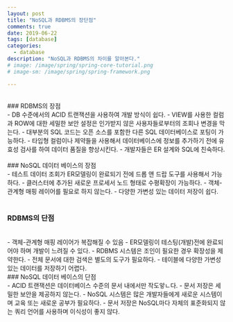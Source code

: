 ```yaml
---
layout: post
title: "NoSQL과 RDBMS의 장단점"
comments: true
date: 2019-06-22
tags: [database]
categories:
  - database
description: "NoSQL과 RDBMS의 차이를 알아본다."
# image: /image/spring/spring-core-tutorial.png
# image-sm: /image/spring/spring-framework.png

---
```



<br>
### RDBMS의 장점
<br />
 - DB 수준에서의 ACID 트랜잭션을 사용하여 개발 방식이 쉽다.
 - VIEW를 사용한 컬럼과 ROW에 대한 세밀한 보안 설정은 인가받지 않은 사용자들로부터의 조회나 변경을 막는다.
 - 대부분의 SQL 코드는 오픈 소스를 포함한 다른 SQL 데이터베이스로 포팅이 가능하다.
 - 타입형 컬럼이나 제약들을 사용해서 데이터베이스에 정보를 추가하기 전에 유효성 검사를 하여 데이터 품질을 향상시킨다.
 - 개발자들은 ER 설계와 SQL에 친숙하다.
<br>

<br />
### NoSQL 데이터 베이스의 장점
<br />
- 테스트 데이터 조회가 ER모델링이 완료되기 전에 드롭 앤 드랍 도구를 사용해서 가능하다.
- 클러스터에 추가된 새로운 프로세서 노드 형태로 수평확장이 가능하다.
- 객체-관계형 매핑 레이어를 필요로 하지 않는다.
- 다양한 가변성 있는 데이터 저장이 쉽다.
<br><br>

### RDBMS의 단점
<br />
 - 객체-관계형 매핑 레이어가 복잡해질 수 있음
 - ER모델링이 테스팅(개발)전에 완료되어야 하며 개발이 느려질 수 있다.
 - RDBMS 시스템은 조인이 필요한 경우 확장성을 제약한다.
 - 전체 문서에 대한 검색은 별도의 도구가 필요하다.
 - 테이블에 다양한 가변성 있는 데이터를 저장하기 어렵다.

<br>
### NoSQL 데이터 베이스의 단점
<br />
 - ACID 트랜잭션은 데이터베이스 수준의 문서 내에서만 작도앟ㄴ다.
 - 문서 저장은 세밀한 보안을 제공하지 않는다.
 - NoSQL 시스템은 많은 개발자들에게 새로운 시스템이며 교육 또는 새로운 공부가 필요하다.
 - 문서 저장은 NoSQL마다 자체의 표준화되지 않는 쿼리 언어를 사용하며 이식성이 좋지 않다.
<br /><br />


